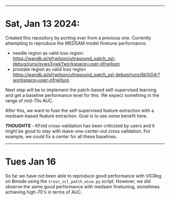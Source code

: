 ___
# Sat, Jan 13 2024: 

Created this repository by porting over from a previous one. Currently attempting to reproduce the MEDSAM model finetune performance.
- needle region as valid loss region: 
    https://wandb.ai/pfrwilson/ultrasound_patch_ssl-debug/runs/qvws3ywk?workspace=user-pfrwilson
- prostate region as valid loss region
    https://wandb.ai/pfrwilson/ultrasound_patch_ssl-debug/runs/6k1ii04r?workspace=user-pfrwilson

Next step will be to implement the patch-based self-supervised learning and get a baseline performance 
level for this. We expect something in the range of mid-70s AUC. 

After this, we want to fuse the self-supervised feature extraction with a medsam-based feature extraction. Goal is to see some benefit here. 

***THOUGHTS*** - KFold cross-validation has been criticized by users and it might be good to stay with leave-one-center-out cross validation. For example, we could fix a center for all these baselines.  
___

# Tues Jan 16

So far we have not been able to reproduce good performance with VICReg on Bmode using the `train_ssl_patch_wise.py` script. However, we did observe the same good performance with medsam finetuning, sometimes achieving high-70's in terms of AUC. 
